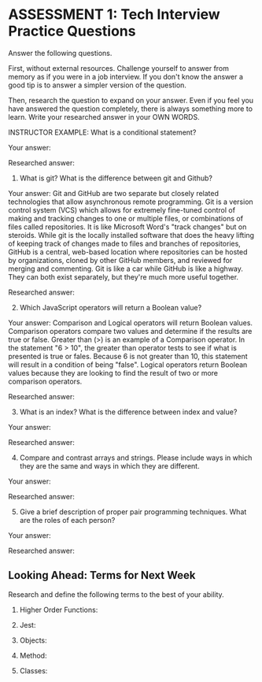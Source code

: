 # ASSESSMENT 1: Tech Interview Practice Questions

Answer the following questions.

First, without external resources. Challenge yourself to answer from memory as if you were in a job interview. If you don't know the answer a good tip is to answer a simpler version of the question.

Then, research the question to expand on your answer. Even if you feel you have answered the question completely, there is always something more to learn. Write your researched answer in your OWN WORDS.

INSTRUCTOR EXAMPLE: What is a conditional statement?

Your answer:

Researched answer:

1. What is git? What is the difference between git and Github?

Your answer: Git and GitHub are two separate but closely related technologies that allow asynchronous remote programming. Git is a version control system (VCS) which allows for extremely fine-tuned control of making and tracking changes to one or multiple files, or combinations of files called repositories. It is like Microsoft Word's "track changes" but on steroids. While git is the locally installed software that does the heavy lifting of keeping track of changes made to files and branches of repositories, GitHub is a central, web-based location where repositories can be hosted by organizations, cloned by other GitHub members, and reviewed for merging and commenting. Git is like a car while GitHub is like a highway. They can both exist separately, but they're much more useful together. 

Researched answer: 

2. Which JavaScript operators will return a Boolean value?

Your answer: Comparison and Logical operators will return Boolean values. Comparison operators compare two values and determine if the results are true or false. Greater than (>) is an example of a Comparison operator. In the statement "6 > 10", the greater than operator tests to see if what is presented is true or fales. Because 6 is not greater than 10, this statement will result in a condition of being "false". Logical operators return Boolean values because they are looking to find the result of two or more comparison operators. 

Researched answer:

3. What is an index? What is the difference between index and value?

Your answer:

Researched answer:

4. Compare and contrast arrays and strings. Please include ways in which they are the same and ways in which they are different.

Your answer:

Researched answer:

5. Give a brief description of proper pair programming techniques. What are the roles of each person?

Your answer:

Researched answer:

## Looking Ahead: Terms for Next Week

Research and define the following terms to the best of your ability.

1. Higher Order Functions:

2. Jest:

3. Objects:

4. Method:

5. Classes:
